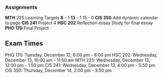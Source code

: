### Assignments
**MTH** 225
	Learning Targets
		**8** - 1
		**13** - 1
		15 - 0
**CIS 350**
	Add dynamic calendar to page
**CIS 241**
	Project 4
**HSC 202**
	Reflection essay
	Study for final essay
**PHO 170** 
	Final Project
## Exam Times

PHO 170: Tuesday, December 12, 6:00 pm - 8:00 pm
HSC 202: Wednesday, December 13, 10:00 am - 11:50 am
MTH 225: Wednesday, December 13, 12:00 pm - 1:50 pm
CIS 241: Wednesday, December 13, 4:00 pm - 5:50 pm
CIS 350: Thursday, December 14, 2:00 pm - 3:50 pm

